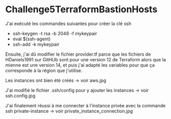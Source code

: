 # Challenge5TerraformBastionHosts

J'ai exécuté les commandes suivantes pour créer la clé ssh
- ssh-keygen -t rsa -b 2048 -f mykeypair
- eval $(ssh-agent)
- ssh-add -k mykeypair

Ensuite, j'ai dû modifier le fichier provider.tf parce que les fichiers de HDaniels1991 sur GitHUb sont pour une version 12 de Terraform alors que la mienne est une version 14,
et puis j'ai adapté les variables pour que ça corresponde à la région que j'utilise.

Les instances ont bien été créés -> voir aws.jpg

J'ai modifié le fichier .ssh/config pour y ajouter les instances -> voir ssh.config.jpg

J'ai finalement réussi à me connecter à l'instance privée avec la commande ssh private-instance -> voir private_instance_connection.jpg
